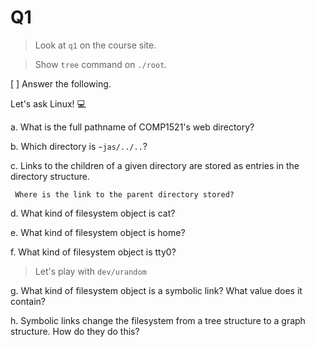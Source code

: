 Q1
==========================================

> Look at `q1` on the course site.

> Show `tree` command on `./root`.

[ ] Answer the following.

Let's ask Linux! 💻

a. What is the full pathname of COMP1521's web directory?

b. Which directory is `~jas/../..`?

c. Links to the children of a given directory are stored
	 as entries in the directory structure.

	 Where is the link to the parent directory stored?

d. What kind of filesystem object is cat?

e. What kind of filesystem object is home?

f. What kind of filesystem object is tty0?

> Let's play with `dev/urandom`

g. What kind of filesystem object is a symbolic link?
	 What value does it contain?

h. Symbolic links change the filesystem from a tree structure
	 to a graph structure. How do they do this?

